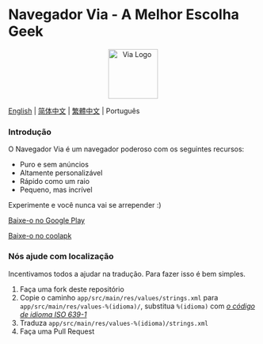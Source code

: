 # Navegador Via - A Melhor Escolha Geek

<div align="center"><img src="http://viayoo.com/en/images/logo.png" alt="Via Logo" height="100"/></div>

[English](https://github.com/tuyafeng/Via/blob/master/README.md) | [简体中文](https://github.com/tuyafeng/Via/blob/master/README_zh_CN.md) | [繁體中文](https://github.com/tuyafeng/Via/blob/master/README_zh_TW.md) | Português

### Introdução

O Navegador Via é um navegador poderoso com os seguintes recursos:

- Puro e sem anúncios
- Altamente personalizável
- Rápido como um raio
- Pequeno, mas incrível

Experimente e você nunca vai se arrepender :)

[Baixe-o no Google Play](https://play.google.com/store/apps/details?id=mark.via.gp)

[Baixe-o no coolapk](https://www.coolapk.com/apk/mark.via)

### Nós ajude com localização

Incentivamos todos a ajudar na tradução. Para fazer isso é bem simples.

1. Faça uma fork deste repositório
2. Copie o caminho `app/src/main/res/values/strings.xml` para `app/src/main/res/values-%(idioma)/`, substitua `%(idioma)` com [*o código de idioma ISO 639-1*](http://www.loc.gov/standards/iso639-2/php/code_list.php)
3. Traduza `app/src/main/res/values-%(idioma)/strings.xml`
4. Faça uma Pull Request
